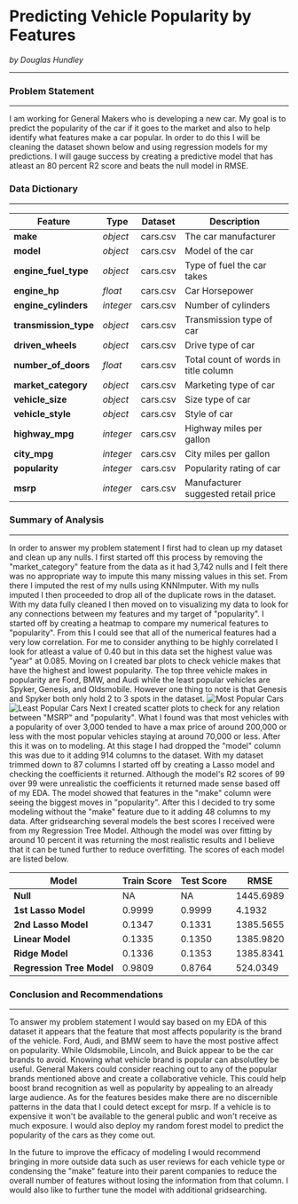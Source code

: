 # Predicting Vehicle Popularity by Features
_by Douglas Hundley_
___

### Problem Statement
___

I am working for General Makers who is developing a new car. My goal is to predict the popularity of the car if it goes to the market and also to help identify what features make a car popular. In order to do this I will be cleaning the dataset shown below and using regression models for my predictions. I will gauge success by creating a predictive model that has atleast an 80 percent R2 score and beats the null model in RMSE.

### Data Dictionary
___
|Feature|Type|Dataset|Description|
|---|---|---|---|
|**make**|*object*|cars.csv|The car manufacturer|
|**model**|*object*|cars.csv|Model of the car|
|**engine_fuel_type**|*object*|cars.csv|Type of fuel the car takes|
|**engine_hp**|*float*|cars.csv|Car Horsepower|
|**engine_cylinders**|*integer*|cars.csv|Number of cylinders|
|**transmission_type**|*object*|cars.csv|Transmission type of car|
|**driven_wheels**|*object*|cars.csv|Drive type of car|
|**number_of_doors**|*float*|cars.csv|Total count of words in title column|
|**market_category**|*object*|cars.csv|Marketing type of car|
|**vehicle_size**|*object*|cars.csv|Size type of car|
|**vehicle_style**|*object*|cars.csv|Style of car|
|**highway_mpg**|*integer*|cars.csv|Highway miles per gallon|
|**city_mpg**|*integer*|cars.csv|City miles per gallon|
|**popularity**|*integer*|cars.csv|Popularity rating of car|
|**msrp**|*integer*|cars.csv|Manufacturer suggested retail price|

### Summary of Analysis
___
In order to answer my problem statement I first had to clean up my dataset and clean up any nulls. I first started off this process by removing the "market_category" feature from the data as it had 3,742 nulls and I felt there was no appropriate way to impute this many missing values in this set. From there I imputed the rest of my nulls using KNNImputer. With my nulls imputed I then proceeded to drop all of the duplicate rows in the dataset. With my data fully cleaned I then moved on to visualizing my data to look for any connections between my features and my target of "popularity". I started off by creating a heatmap to compare my numerical features to "popularity". From this I could see that all of the numerical features had a very low correlation. For me to consider anything to be highly correlated I look for atleast a value of 0.40 but in this data set the highest value was "year" at 0.085. Moving on I created bar plots to check vehicle makes that have the highest and lowest popularity. The top three vehicle makes in popularity are Ford, BMW, and Audi while the least popular vehicles are Spyker, Genesis, and Oldsmobile. However one thing to note is that Genesis and Spyker both only hold 2 to 3 spots in the dataset. 
![Most Popular Cars](https://git.generalassemb.ly/douglas-h91/capstone/blob/master/Images/popular_bar.jpg)
![Least Popular Cars](https://git.generalassemb.ly/douglas-h91/capstone/blob/master/Images/not_popular_bar.jpg)
Next I created scatter plots to check for any relation between "MSRP" and "popularity". What I found was that most vehicles with a popularity of over 3,000 tended to have a max price of around 200,000 or less with the most popular vehicles staying at around 70,000 or less. After this it was on to modeling. At this stage I had dropped the "model" column this was due to it adding 914 columns to the dataset.
With my dataset trimmed down to 87 columns I started off by creating a Lasso model and checking the coefficients it returned. Although the model's R2 scores of 99 over 99 were unrealistic the coefficients it returned made sense based off of my EDA. The model showed that features in the "make" column were seeing the biggest moves in "popularity". After this I decided to try some modeling without the "make" feature due to it adding 48 columns to my data. After gridsearching several models the best scores I received were from my Regression Tree Model. Although the model was over fitting by around 10 percent it was returning the most realistic results and I believe that it can be tuned further to reduce overfitting. The scores of each model are listed below. 

|Model|Train Score|Test Score|RMSE|
|---|---|---|---|
|**Null**|NA|NA|1445.6989|
|**1st Lasso Model**|0.9999|0.9999|4.1932|
|**2nd Lasso Model**|0.1347|0.1331|1385.5655|
|**Linear Model**|0.1335|0.1350|1385.9820|
|**Ridge Model**|0.1336|0.1353|1385.8341|
|**Regression Tree Model**|0.9809|0.8764|524.0349


### Conclusion and Recommendations
___
To answer my problem statement I would say based on my EDA of this dataset it appears that the feature that most affects popularity is the brand of the vehicle. Ford, Audi, and BMW seem to have the most postive affect on popularity. While Oldsmobile, Lincoln, and Buick appear to be the car brands to avoid. Knowing what vehicle brand is popular can absolutley be useful. General Makers could consider reaching out to any of the popular brands mentioned above and create a collaborative vehicle. This could help boost brand recognition as well as popularity by appealing to an already large audience. As for the features besides make there are no discernible patterns in the data that I could detect except for msrp. If a vehicle is to expensive it won't be available to the general public and won't receive as much exposure. I would also deploy my random forest model to predict the popularity of the cars as they come out.

In the future to improve the efficacy of modeling I would recommend bringing in more outside data such as user reviews for each vehicle type or condensing the "make" feature into their parent companies to reduce the overall number of features without losing the information from that column. I would also like to further tune the model with additional gridsearching.
 
